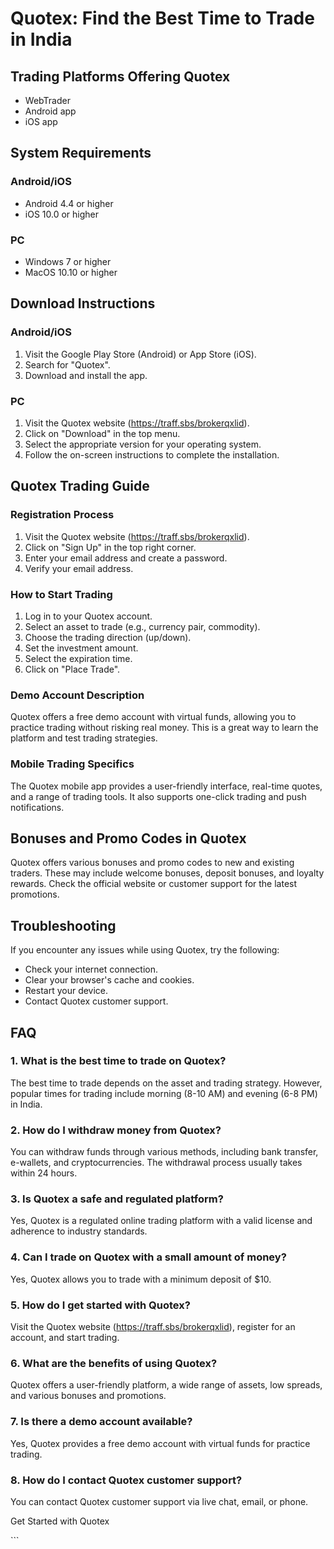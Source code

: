 # Quotex: Find the Best Time to Trade in India

## Trading Platforms Offering Quotex

-   WebTrader
-   Android app
-   iOS app

## System Requirements

### Android/iOS

-   Android 4.4 or higher
-   iOS 10.0 or higher

### PC

-   Windows 7 or higher
-   MacOS 10.10 or higher

## Download Instructions

### Android/iOS

1.  Visit the Google Play Store (Android) or App Store (iOS).
2.  Search for "Quotex".
3.  Download and install the app.

### PC

1.  Visit the Quotex website (https://traff.sbs/brokerqxlid).
2.  Click on "Download" in the top menu.
3.  Select the appropriate version for your operating system.
4.  Follow the on-screen instructions to complete the installation.

## Quotex Trading Guide

### Registration Process

1.  Visit the Quotex website (https://traff.sbs/brokerqxlid).
2.  Click on "Sign Up" in the top right corner.
3.  Enter your email address and create a password.
4.  Verify your email address.

### How to Start Trading

1.  Log in to your Quotex account.
2.  Select an asset to trade (e.g., currency pair, commodity).
3.  Choose the trading direction (up/down).
4.  Set the investment amount.
5.  Select the expiration time.
6.  Click on "Place Trade".

### Demo Account Description

Quotex offers a free demo account with virtual funds, allowing you to
practice trading without risking real money. This is a great way to
learn the platform and test trading strategies.

### Mobile Trading Specifics

The Quotex mobile app provides a user-friendly interface, real-time
quotes, and a range of trading tools. It also supports one-click trading
and push notifications.

## Bonuses and Promo Codes in Quotex

Quotex offers various bonuses and promo codes to new and existing
traders. These may include welcome bonuses, deposit bonuses, and loyalty
rewards. Check the official website or customer support for the latest
promotions.

## Troubleshooting

If you encounter any issues while using Quotex, try the following:

-   Check your internet connection.
-   Clear your browser\'s cache and cookies.
-   Restart your device.
-   Contact Quotex customer support.

## FAQ

### 1. What is the best time to trade on Quotex?

The best time to trade depends on the asset and trading strategy.
However, popular times for trading include morning (8-10 AM) and evening
(6-8 PM) in India.

### 2. How do I withdraw money from Quotex?

You can withdraw funds through various methods, including bank transfer,
e-wallets, and cryptocurrencies. The withdrawal process usually takes
within 24 hours.

### 3. Is Quotex a safe and regulated platform?

Yes, Quotex is a regulated online trading platform with a valid license
and adherence to industry standards.

### 4. Can I trade on Quotex with a small amount of money?

Yes, Quotex allows you to trade with a minimum deposit of \$10.

### 5. How do I get started with Quotex?

Visit the Quotex website (https://traff.sbs/brokerqxlid), register for
an account, and start trading.

### 6. What are the benefits of using Quotex?

Quotex offers a user-friendly platform, a wide range of assets, low
spreads, and various bonuses and promotions.

### 7. Is there a demo account available?

Yes, Quotex provides a free demo account with virtual funds for practice
trading.

### 8. How do I contact Quotex customer support?

You can contact Quotex customer support via live chat, email, or phone.

Get Started with Quotex

\`\`\`

